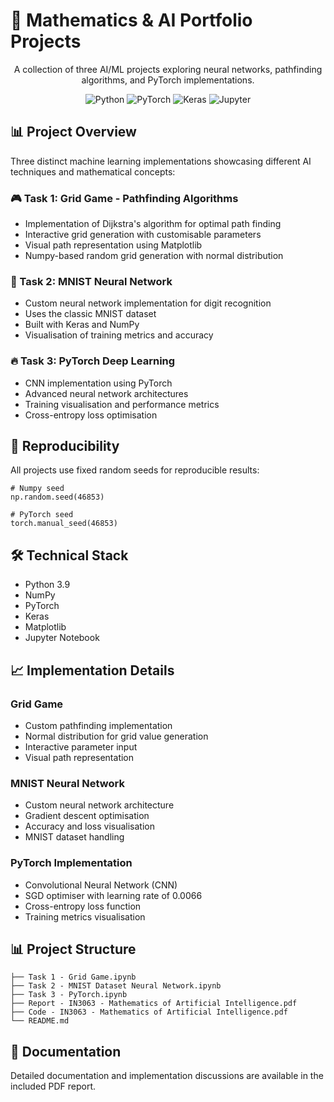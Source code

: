 # 🧮 Mathematics & AI Portfolio Projects

<div align="center">

A collection of three AI/ML projects exploring neural networks, pathfinding algorithms, and PyTorch implementations.

<img alt="Python" src="https://img.shields.io/badge/Python-3.9-blue.svg">
<img alt="PyTorch" src="https://img.shields.io/badge/PyTorch-Latest-orange.svg">
<img alt="Keras" src="https://img.shields.io/badge/Keras-Latest-red.svg">
<img alt="Jupyter" src="https://img.shields.io/badge/Jupyter-Notebook-F37626.svg">
</div>

## 📊 Project Overview
Three distinct machine learning implementations showcasing different AI techniques and mathematical concepts:

### 🎮 Task 1: Grid Game - Pathfinding Algorithms
- Implementation of Dijkstra's algorithm for optimal path finding
- Interactive grid generation with customisable parameters
- Visual path representation using Matplotlib
- Numpy-based random grid generation with normal distribution

### 🔢 Task 2: MNIST Neural Network
- Custom neural network implementation for digit recognition
- Uses the classic MNIST dataset
- Built with Keras and NumPy
- Visualisation of training metrics and accuracy

### 🔥 Task 3: PyTorch Deep Learning
- CNN implementation using PyTorch
- Advanced neural network architectures
- Training visualisation and performance metrics
- Cross-entropy loss optimisation

## 🚀 Reproducibility
All projects use fixed random seeds for reproducible results:
```
# Numpy seed
np.random.seed(46853)

# PyTorch seed
torch.manual_seed(46853)
```

## 🛠️ Technical Stack
- Python 3.9
- NumPy
- PyTorch
- Keras
- Matplotlib
- Jupyter Notebook

## 📈 Implementation Details
### Grid Game
- Custom pathfinding implementation
- Normal distribution for grid value generation
- Interactive parameter input
- Visual path representation
### MNIST Neural Network
- Custom neural network architecture
- Gradient descent optimisation
- Accuracy and loss visualisation
- MNIST dataset handling
### PyTorch Implementation
- Convolutional Neural Network (CNN)
- SGD optimiser with learning rate of 0.0066
- Cross-entropy loss function
- Training metrics visualisation

## 📊 Project Structure
```
├── Task 1 - Grid Game.ipynb
├── Task 2 - MNIST Dataset Neural Network.ipynb
├── Task 3 - PyTorch.ipynb
├── Report - IN3063 - Mathematics of Artificial Intelligence.pdf
├── Code - IN3063 - Mathematics of Artificial Intelligence.pdf
└── README.md
```

## 📝 Documentation
Detailed documentation and implementation discussions are available in the included PDF report.